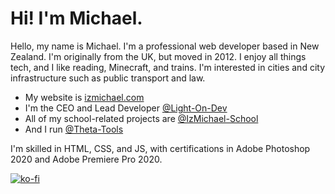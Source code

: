 # Hi! I'm Michael.
Hello, my name is Michael. I'm a professional web developer based in New Zealand. I'm originally from the UK, but moved in 2012. I enjoy all things tech, and I like reading, Minecraft, and trains. I'm interested in cities and city infrastructure such as public transport and law.

- My website is [izmichael.com](https://izmichael.com)
- I'm the CEO and Lead Developer [@Light-On-Dev](https://github.com/Light-On-Dev)
- All of my school-related projects are [@IzMichael-School](https://github.com/IzMichael-School)
- And I run [@Theta-Tools](https://github.com/Theta-Tools)

I'm skilled in HTML, CSS, and JS, with certifications in Adobe Photoshop 2020 and Adobe Premiere Pro 2020.


[![ko-fi](https://ko-fi.com/img/githubbutton_sm.svg)](https://ko-fi.com/izmichael)
